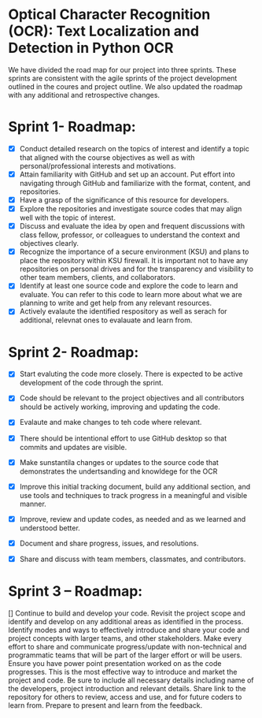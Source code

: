 # Optical Character Recognition (OCR): Text Localization and Detection in Python OCR

We have divided the road map for our project into three sprints. These sprints are consistent with the agile sprints of the project development outlined in the coures and project outline. We also updated the roadmap with any additional and retrospective changes. 

# Sprint 1- Roadmap: 
- [x] Conduct detailed research on the topics of interest and identify a topic that aligned with the course objectives as well as with personal/professional interests and motivations. 
- [x] Attain familiarity with GitHub and set up an account. Put effort into navigating through GitHub and familiarize with the format, content, and repositories.
- [x] Have a grasp of the significance of this resource for developers.
- [x] Explore the repositories and investigate source codes that may align well with the topic of interest.
- [x] Discuss and evaluate the idea by open and frequent discussions with class fellow, professor, or colleagues to understand the context and objectives clearly.
- [x] Recognize the importance of a secure environment (KSU) and plans to place the repository within KSU firewall. It is important not to have any repositories on personal drives and for the transparency and visibility to other team members, clients, and collaborators.
- [x] Identify at least one source code and explore the code to learn and evaluate. You can refer to this code to learn more about what we are planning to write and get help from any relevant resources.
- [x] Actively evalaute the identified respository as well as serach for additional, relevnat ones to evalauate and learn from.

# Sprint 2- Roadmap: 
- [x] Start evaluting the code more closely. There is expected to be active development of the code through the sprint.
- [x] Code should be relevant to the project objectives and all contributors should be actively working, improving and updating the code.
- [x] Evalaute and make changes to teh code where relevant. 
- [x] There should be intentional effort to use GitHub desktop so that commits and updates are visible.
- [x] Make sunstantila changes or updates to the source code that demonstrates the undertsanding and knowldege for the OCR
- [x] Improve this initial tracking document, build any additional section, and use tools and techniques to track progress in a 
      meaningful and visible manner.
- [x] Improve, review and update codes, as needed and as we learned and understood better. 
- [x] Document and share progress, issues, and resolutions.
- [x] Share and discuss with team members, classmates, and contributors. 


# Sprint 3 – Roadmap: 
[] Continue to build and develop your code. Revisit the project scope and identify and develop on any additional areas as identified in the process.
Identify modes and ways to effectively introduce and share your code and project concepts with larger teams, and other stakeholders. 
Make every effort to share and communicate progress/update with non-technical and programmatic teams that will be part of the larger effort or will be users. 
Ensure you have power point presentation worked on as the code progresses. This is the most effective way to introduce and market the project and code. Be sure to include all necessary details including name of the developers, project introduction and relevant details.
Share link to the repository for others to review, access and use, and for future coders to learn from. 
Prepare to present and learn from the feedback. 

